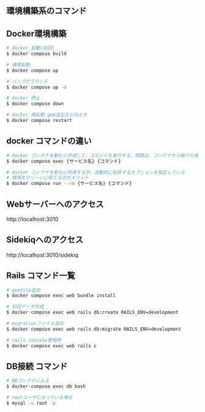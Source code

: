 ## 環境構築系のコマンド
## Docker環境構築
```sh
# docker 起動(初回)
$ docker compose build

# 通常起動
$ docker compose up

# バックグラウンド
$ docker compose up -d

# docker 停止
$ docker compose down

# docker 再起動 gem追加などのとき
$ docker compose restart

```
## docker コマンドの違い
```sh
# docker コンテナを新たに作成して、コマンドを実行する。問題は、コンテナから抜けた後に残ってしまう。コンテナが積み重なっていく。
$ docker compose exec {サービス名} {コマンド}

# docker コンテナを新たに作成するが、自動的に削除するオプションを指定している 
# 環境をクリーンに保てるのがメリット
$ docker compose run --rm {サービス名} {コマンド}
```

## Webサーバーへのアクセス
http://localhost:3010

## Sidekiqへのアクセス
http://localhost:3010/sidekiq

## Rails コマンド一覧
```sh
# gemfile追加
$ docker compose exec web bundle install

# 初回データ作成
$ docker compose exec web rails db:create RAILS_ENV=development

# migrationファイル追加
$ docker compose exec web rails db:migrate RAILS_ENV=development

# rails console使用時
$ docker compose exec web rails c
```

## DB接続 コマンド
```sh
# DBコンテナに入る
$ docker-compose exec db bash

# rootユーザになっている場合
$ mysql -u root -p

```
